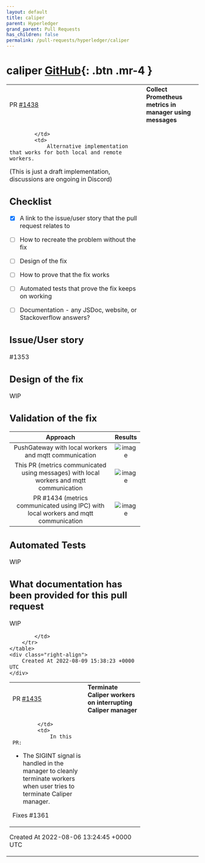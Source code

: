 ```yaml
---
layout: default
title: caliper
parent: Hyperledger
grand_parent: Pull Requests
has_children: false
permalink: /pull-requests/hyperledger/caliper
---
```


# caliper <span class="fs-3 right-align">[GitHub](https://github.com/hyperledger/caliper){: .btn .mr-4 }</span>


<div>
    <table>
        <tr>
            <td>
                PR <a href="https://github.com/hyperledger/caliper/pull/1438" class=".btn">#1438</a>
            </td>
            <td>
                <b>
                    Collect Prometheus metrics in manager using messages
                </b>
            </td>
        </tr>
        <tr>
            <td>
                
            </td>
            <td>
                Alternative implementation that works for both local and remote workers.
(This is just a draft implementation, discussions are ongoing in Discord)

## Checklist
 - [x]  A link to the issue/user story that the pull request relates to
 - [ ]  How to recreate the problem without the fix
 - [ ]  Design of the fix
 - [ ]  How to prove that the fix works
 - [ ]  Automated tests that prove the fix keeps on working
 - [ ]  Documentation - any JSDoc, website, or Stackoverflow answers?


## Issue/User story
#1353

## Design of the fix
WIP

## Validation of the fix
|Approach|Results|
|:--:|:--:|
|PushGateway with local workers and mqtt communication|![image](https://user-images.githubusercontent.com/36656347/183692152-be68eb1f-a34c-4b09-aeac-50ab29bfc03e.png)|
|This PR (metrics communicated using messages) with local workers and mqtt communication|![image](https://user-images.githubusercontent.com/36656347/183691928-b704009f-f7dc-4dd6-8bbb-f0206ce0790a.png)|
|PR #1434 (metrics communicated using IPC) with local workers and mqtt communication|![image](https://user-images.githubusercontent.com/36656347/183694509-08504e92-0584-46f2-a5e5-e220187cf6f7.png)|

## Automated Tests
WIP

## What documentation has been provided for this pull request
WIP

            </td>
        </tr>
    </table>
    <div class="right-align">
        Created At 2022-08-09 15:38:23 +0000 UTC
    </div>
</div>

<div>
    <table>
        <tr>
            <td>
                PR <a href="https://github.com/hyperledger/caliper/pull/1435" class=".btn">#1435</a>
            </td>
            <td>
                <b>
                    Terminate Caliper workers on interrupting Caliper manager
                </b>
            </td>
        </tr>
        <tr>
            <td>
                
            </td>
            <td>
                In this PR:
* The SIGINT signal is handled in the manager to cleanly terminate workers when user tries to terminate Caliper manager.

Fixes #1361
            </td>
        </tr>
    </table>
    <div class="right-align">
        Created At 2022-08-06 13:24:45 +0000 UTC
    </div>
</div>

